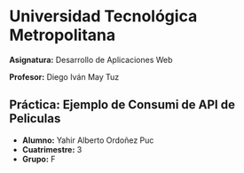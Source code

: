 # Universidad Tecnológica Metropolitana

**Asignatura:** Desarrollo de Aplicaciones Web

**Profesor:** Diego Iván May Tuz

## Práctica: Ejemplo de Consumi de API de Peliculas

- **Alumno:** Yahir Alberto Ordoñez Puc
- **Cuatrimestre:** 3
- **Grupo:** F
